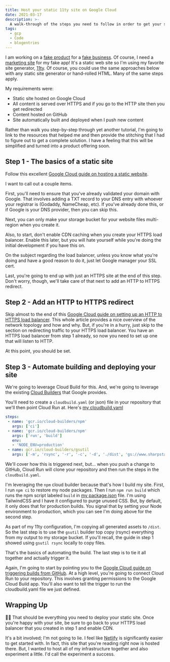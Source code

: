 ```yaml
---
title: Host your static 11ty site on Google Cloud
date: 2021-03-17
description: >-
  A walk-through of the steps you need to follow in order to get your site working nicely on Google Cloud
tags:
  - gcp
  - Code
  - blogentries
---
```


I am working on a [fake product](https://github.com/TwoPeas/SharpStatusApp) for a [fake business](https://github.com/TwoPeas). Of course, I need a [marketing site](https://sharpstatus.com/) for my fake app! It's a static web site so I'm using my favorite site generator, [11ty](https://www.11ty.dev/). Of course, you could use the same approaches below with any static site generator or hand-rolled HTML. Many of the same steps apply.

My requirements were:
- Static site hosted on Google Cloud
- All content is served over HTTPS and if you go to the HTTP site then you get redirected
- Content hosted on GitHub
- Site automatically built and deployed when I push new content

Rather than walk you step-by-step through yet another tutorial, I'm going to link to the resources that helped me and then provide the stitching that I had to figure out to get a complete solution. I have a feeling that this will be simplified and turned into a product offering soon.

## Step 1 - The basics of a static site

Follow this excellent [Google Cloud guide on hosting a static website](https://cloud.google.com/storage/docs/hosting-static-website). 

I want to call out a couple items.

First, you'll need to ensure that you've already validated your domain with Google. That involves adding a TXT record to your DNS entry with whoever your registrar is (Godaddy, NameCheap, etc). If you've already done this, or if Google is your DNS provider, then you can skip this.

Next, you can only make your storage bucket for your website files multi-region when you create it.

Also, to start, don't enable CDN caching when you create your HTTPS load balancer. Enable this later, but you will hate yourself while you're doing the initial development if you have this on.

On the subject regarding the load balancer, unless you know what you're doing and have a good reason to do it, just let Google manager your SSL cert.

Last, you're going to end up with just an HTTPS site at the end of this step. Don't worry, though, we'll take care of that next to add an HTTP to HTTPS redirect.

## Step 2 - Add an HTTP to HTTPS redirect

Skip almost to the end of this [Google Cloud guide on setting up an HTTP to HTTPS load balancer](https://cloud.google.com/load-balancing/docs/https/setting-up-http-https-redirect#partial-http-lb). This whole article provides a nice overview of the network topology and how and why. But, if you're in a hurry, just skip to the section on redirecting traffic to your HTTPS load balancer. You have an HTTPS load balancer from step 1 already, so now you need to set up one that will listen to HTTP.

At this point, you should be set. 

## Step 3 - Automate building and deploying your site

We're going to leverage Cloud Build for this. And, we're going to leverage the existing [Cloud Builders](https://github.com/GoogleCloudPlatform/cloud-builders) that Google provides.

You'll need to create a `cloudbuild.yaml` (or json) file in your repository that we'll then point Cloud Run at. Here's [my cloudbuild.yaml](https://github.com/TwoPeas/SharpStatusSite/blob/main/cloudbuild.yaml)

```yaml
steps:
 - name: 'gcr.io/cloud-builders/npm'
   args: ['ci']
 - name: 'gcr.io/cloud-builders/npm'
   args: ['run', 'build']
   env:
   - 'NODE_ENV=production'
 - name: gcr.io/cloud-builders/gsutil
   args: ['-m', 'rsync', '-r', '-c', '-d', './dist', 'gs://www.sharpstatus.com']
```

We'll cover how this is triggered next, but... when you push a change to GitHub, Cloud Run will clone your repository and then run the steps in the `cloudbuild.yaml`.

I'm leveraging the `npm` cloud builder because that's how I build my site. First, I run `npm ci` to restore my node packages. Then I run `npm run build` which runs the npm script labeled `build` in [my package.json](https://github.com/TwoPeas/SharpStatusSite/blob/main/package.json) file. I'm using TailwindCSS and I have it configured to purge unused CSS. But, by default, it only does that for production builds. You signal that by setting your Node environment to production, which you can see I'm doing above for the second step.

As part of my 11ty configuration, I'm copying all generated assets to `/dist`. So the last step is to use the `gsutil` builder top copy (rsync) everything from my output to my storage bucket. If you'll recall, the guide in step 1 showed using `gsutil rsync` locally to copy files.

That's the basics of automating the build. The last step is to tie it all together and actually trigger it.

Again, I'm going to start by pointing you to the [Google Cloud guide on triggering builds from GitHub](https://cloud.google.com/build/docs/automating-builds/create-github-app-triggers). At a high level, you're going to connect Cloud Run to your repository. This involves granting permissions to the Google Cloud Build app. You'll also want to tell the trigger to run the cloudbuild.yaml file we just defined.

## Wrapping Up

🤞🏻 That should be everything you need to deploy your static site. Once you're happy with your site, be sure to go back to your HTTPS load balancer that you created in step 1 and enable CDN.

It's a bit involved; I'm not going to lie. I feel like [Netlify](https://netlify.com) is significantly easier to get started with. In fact, this site that you're reading right now is hosted there. But, I wanted to host all of my infrastructure together and also experiment a little. I'd call the experiment a success.